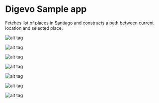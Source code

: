 Digevo Sample app
=============

Fetches list of places in Santiago and constructs a path between current location and selected place.

![alt tag](https://cloud.githubusercontent.com/assets/560815/5329803/b417d1ca-7da2-11e4-936d-099ebe800615.png)

![alt tag](https://cloud.githubusercontent.com/assets/560815/5329806/b48363e0-7da2-11e4-898e-ef9a13d025c0.png)

![alt tag](https://cloud.githubusercontent.com/assets/560815/5329808/b48a8896-7da2-11e4-9138-c470080f1ef7.png)

![alt tag](https://cloud.githubusercontent.com/assets/560815/5329807/b4886b6a-7da2-11e4-908e-562e9806204a.png)

![alt tag](https://cloud.githubusercontent.com/assets/560815/5329805/b482c872-7da2-11e4-8a9f-2da4755c7747.png)

![alt tag](https://cloud.githubusercontent.com/assets/560815/5329809/b48b8962-7da2-11e4-8db9-719cfa4e74af.png)

![alt tag](https://cloud.githubusercontent.com/assets/560815/5329804/b43a6eba-7da2-11e4-83e6-9eca826e6b33.png)

